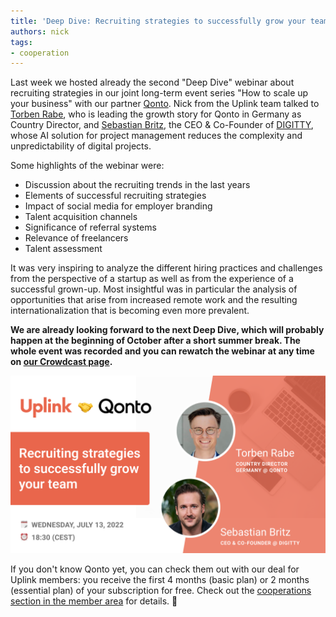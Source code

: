 ```yaml
---
title: 'Deep Dive: Recruiting strategies to successfully grow your team'
authors: nick
tags:
- cooperation
---
```


Last week we hosted already the second "Deep Dive" webinar about recruiting strategies in our joint long-term event series "How to scale up your business" with our partner [Qonto](https://qonto.com/de). Nick from the Uplink team talked to [Torben Rabe](https://www.linkedin.com/in/torben-rabe/), who is leading the growth story for Qonto in Germany as Country Director, and [Sebastian Britz](https://www.linkedin.com/in/sebastian-britz-336907138/), the CEO & Co-Founder of [DIGITTY](https://digitty.io/), whose AI solution for project management reduces the complexity and unpredictability of digital projects.

<!--truncate-->

Some highlights of the webinar were:

- Discussion about the recruiting trends in the last years
- Elements of successful recruiting strategies
- Impact of social media for employer branding
- Talent acquisition channels
- Significance of referral systems
- Relevance of freelancers
- Talent assessment

It was very inspiring to analyze the different hiring practices and challenges from the perspective of a startup as well as from the experience of a successful grown-up. Most insightful was in particular the analysis of opportunities that arise from increased remote work and the resulting internationalization that is becoming even more prevalent.

**We are already looking forward to the next Deep Dive, which will probably happen at the beginning of October after a short summer break. The whole event was recorded and you can rewatch the webinar at any time on [our Crowdcast page](https://www.crowdcast.io/e/recruitingstrategies).**

![](Qonto-3--16_9--1.png)

If you don't know Qonto yet, you can check them out with our deal for Uplink members: you receive the first 4 months (basic plan) or 2 months (essential plan) of your subscription for free. Check out the [cooperations section in the member area](https://my.uplink.tech/services/cooperations) for details. 🎉
